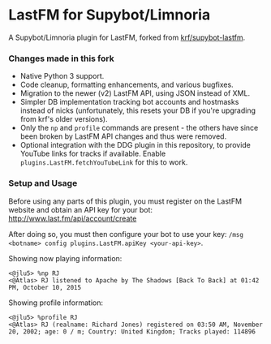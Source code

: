 LastFM for Supybot/Limnoria
==============

A Supybot/Limnoria plugin for LastFM, forked from [krf/supybot-lastfm](https://github.com/krf/supybot-lastfm).

### Changes made in this fork

- Native Python 3 support.
- Code cleanup, formatting enhancements, and various bugfixes.
- Migration to the newer (v2) LastFM API, using JSON instead of XML.
- Simpler DB implementation tracking bot accounts and hostmasks instead of nicks (unfortunately, this resets your DB if you're upgrading from krf's older versions).
- Only the `np` and `profile` commands are present - the others have since been broken by LastFM API changes and thus were removed.
- Optional integration with the DDG plugin in this repository, to provide YouTube links for tracks if available. Enable `plugins.LastFM.fetchYouTubeLink` for this to work.

### Setup and Usage

Before using any parts of this plugin, you must register on the LastFM website and obtain an API key for your bot: http://www.last.fm/api/account/create

After doing so, you must then configure your bot to use your key: `/msg <botname> config plugins.LastFM.apiKey <your-api-key>`.

Showing now playing information:
```
<@jlu5> %np RJ
<@Atlas> RJ listened to Apache by The Shadows [Back To Back] at 01:42 PM, October 10, 2015
```

Showing profile information:
```
<@jlu5> %profile RJ
<@Atlas> RJ (realname: Richard Jones) registered on 03:50 AM, November 20, 2002; age: 0 / m; Country: United Kingdom; Tracks played: 114896
```
